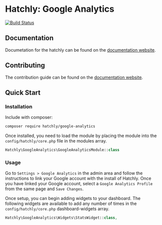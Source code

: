 # Hatchly: Google Analytics

[![Build Status](https://travis-ci.com/netsells/hatchly-google-analytics.svg?token=4gBezk2Epx92wCk1hJyg&branch=master)](https://travis-ci.com/netsells/hatchly-google-analytics)

## Documentation
Documetation for the hatchly can be found on the [documentation website](http://docs.hatchly.io/developer-documentation).

## Contributing
The contribution guide can be found on the [documentation website](http://docs.hatchly.io/developer-documentation#welcome-contributing).

## Quick Start

### Installation
Include with composer:

```bash
composer require hatchly/google-analytics
```

Once installed, you need to load the module by placing the module into the `config/hatchly/core.php` file in the modules array.

```php
Hatchly\GoogleAnalytics\GoogleAnalyticsModule::class
```

### Usage

Go to `Settings > Google Analytics` in the admin area and follow the instructions to link your Google account with the install of Hatchly. Once you have linked your Google account, select a `Google Analytics Profile` from the same page and `Save Changes`.

Once setup, you can begin adding widgets to your dashboard. The following widgets are available to add any number of times in the `config/hatchly/core.php` dashboard-widgets array.

```php
Hatchly\GoogleAnalytics\Widgets\StatsWidget::class,
```